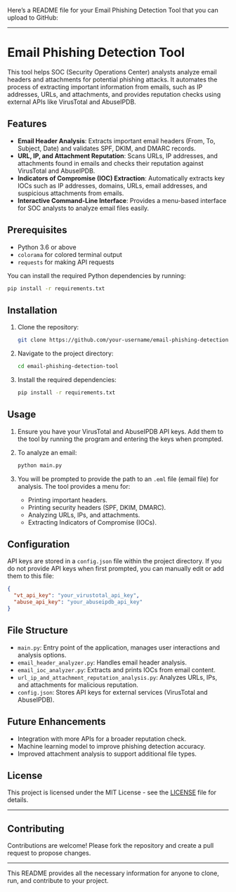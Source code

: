 Here’s a README file for your Email Phishing Detection Tool that you can upload to GitHub:

---

# Email Phishing Detection Tool

This tool helps SOC (Security Operations Center) analysts analyze email headers and attachments for potential phishing attacks. It automates the process of extracting important information from emails, such as IP addresses, URLs, and attachments, and provides reputation checks using external APIs like VirusTotal and AbuseIPDB.

## Features

- **Email Header Analysis**: Extracts important email headers (From, To, Subject, Date) and validates SPF, DKIM, and DMARC records.
- **URL, IP, and Attachment Reputation**: Scans URLs, IP addresses, and attachments found in emails and checks their reputation against VirusTotal and AbuseIPDB.
- **Indicators of Compromise (IOC) Extraction**: Automatically extracts key IOCs such as IP addresses, domains, URLs, email addresses, and suspicious attachments from emails.
- **Interactive Command-Line Interface**: Provides a menu-based interface for SOC analysts to analyze email files easily.

## Prerequisites

- Python 3.6 or above
- `colorama` for colored terminal output
- `requests` for making API requests

You can install the required Python dependencies by running:

```bash
pip install -r requirements.txt
```

## Installation

1. Clone the repository:
   ```bash
   git clone https://github.com/your-username/email-phishing-detection-tool.git
   ```
2. Navigate to the project directory:
   ```bash
   cd email-phishing-detection-tool
   ```
3. Install the required dependencies:
   ```bash
   pip install -r requirements.txt
   ```

## Usage

1. Ensure you have your VirusTotal and AbuseIPDB API keys. Add them to the tool by running the program and entering the keys when prompted.
   
2. To analyze an email:
   ```bash
   python main.py
   ```

3. You will be prompted to provide the path to an `.eml` file (email file) for analysis. The tool provides a menu for:
   - Printing important headers.
   - Printing security headers (SPF, DKIM, DMARC).
   - Analyzing URLs, IPs, and attachments.
   - Extracting Indicators of Compromise (IOCs).

## Configuration

API keys are stored in a `config.json` file within the project directory. If you do not provide API keys when first prompted, you can manually edit or add them to this file:

```json
{
  "vt_api_key": "your_virustotal_api_key",
  "abuse_api_key": "your_abuseipdb_api_key"
}
```

## File Structure

- `main.py`: Entry point of the application, manages user interactions and analysis options.
- `email_header_analyzer.py`: Handles email header analysis.
- `email_ioc_analyzer.py`: Extracts and prints IOCs from email content.
- `url_ip_and_attachment_reputation_analysis.py`: Analyzes URLs, IPs, and attachments for malicious reputation.
- `config.json`: Stores API keys for external services (VirusTotal and AbuseIPDB).

## Future Enhancements

- Integration with more APIs for a broader reputation check.
- Machine learning model to improve phishing detection accuracy.
- Improved attachment analysis to support additional file types.

## License

This project is licensed under the MIT License - see the [LICENSE](LICENSE) file for details.

---

## Contributing

Contributions are welcome! Please fork the repository and create a pull request to propose changes.

---

This README provides all the necessary information for anyone to clone, run, and contribute to your project.

